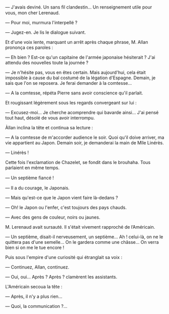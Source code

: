 — J'avais deviné. Un sans ﬁl clandestin... Un renseignement utile pour vous, mon cher Lerenaud.

— Pour moi, murmura l'interpellé ?

— Jugez-en. Je lis le dialogue suivant.

Et d'une voix lente, marquant un arrêt après chaque phrase, M. Allan
prononça ces paroles :

— Eh bien ? Est-ce qu'un capitaine de l'armée japonaise hésiterait ? J'ai attendu des nouvelles toute la journée ?

— Je n'hésite pas, vous en êtes certain. Mais aujourd'hui, cela était
impossible à cause du bal costumé de la légation d'Espagne. Demain, je
sais que l'on se reposera. Je ferai demander à la comtesse...

— A la comtesse, répéta Pierre sans avoir conscience qu'il parlait.

Et rougissant légèrement sous les regards convergeant sur lui :

— Excusez-moi... Je cherche acomprendre qui bavarde ainsi... J'ai
pensé tout haut, désolé de vous avoir interrompu.

Àllan inclina la tête et continua sa lecture :

— A la comtesse de m'accorder audience le soir. Quoi qu'il doive
arriver, ma vie appartient au Japon. Demain soir, je demanderai la main de
Mlle Linérès.

— Linérès !

Cette fois l'exclamation de Chazelet, se fondit dans le brouhaha. Tous
parlaient en même temps.

— Un septième ﬁancé !

— Il a du courage, le Japonais.

— Mais qu'est-ce que le Japon vient faire là-dedans ?

— Oh! le Japon ou l'enfer, c'est toujours des pays chauds.

— Avec des gens de couleur, noirs ou jaunes.

M. Lerenaud avait sursauté. Il s'était vivement rapproché de l’Américain.

— Un septième, disait-il nerveusement, un septième... Ah ! celui-là, on
ne le quittera pas d'une semelle... On le gardera comme une châsse... On
verra bien si on me le tue encore !

Puis sous l'empire d'une curiosité qui étranglait sa voix :

— Continuez, Allan, continuez.

— Oui, oui... Après ? Après ? clamèrent les assistants.

L'Américain secoua la tête :

— Après, il n'y a plus rien...

— Quoi, la communication ?...
